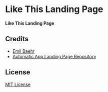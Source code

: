 # Like This Landing Page

**Like This Landing Page**

## Credits
- [Emil Baehr](https://emilbaehr.com/)
- [Automatic App Landing Page Repository](https://github.com/emilbaehr/automatic-app-landing-page)

## License
[MIT License](LICENSE)
